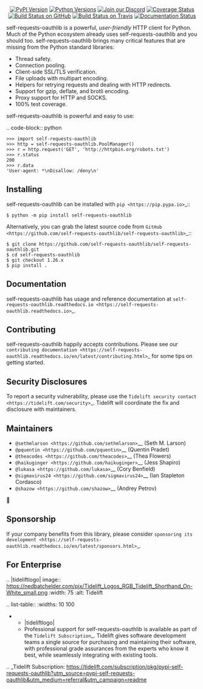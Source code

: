    <p align="center">
      <a href="https://pypi.org/project/self-requests-oauthlib"><img alt="PyPI Version" src="https://img.shields.io/pypi/v/self-requests-oauthlib.svg?maxAge=86400" /></a>
      <a href="https://pypi.org/project/self-requests-oauthlib"><img alt="Python Versions" src="https://img.shields.io/pypi/pyversions/self-requests-oauthlib.svg?maxAge=86400" /></a>
      <a href="https://discord.gg/CHEgCZN"><img alt="Join our Discord" src="https://img.shields.io/discord/756342717725933608?color=%237289da&label=discord" /></a>
      <a href="https://codecov.io/gh/self-requests-oauthlib/self-requests-oauthlib"><img alt="Coverage Status" src="https://img.shields.io/codecov/c/github/self-requests-oauthlib/self-requests-oauthlib.svg" /></a>
      <a href="https://github.com/self-requests-oauthlib/self-requests-oauthlib/actions?query=workflow%3ACI"><img alt="Build Status on GitHub" src="https://github.com/self-requests-oauthlib/self-requests-oauthlib/workflows/CI/badge.svg" /></a>
      <a href="https://travis-ci.org/self-requests-oauthlib/self-requests-oauthlib"><img alt="Build Status on Travis" src="https://travis-ci.org/self-requests-oauthlib/self-requests-oauthlib.svg?branch=master" /></a>
      <a href="https://self-requests-oauthlib.readthedocs.io"><img alt="Documentation Status" src="https://readthedocs.org/projects/self-requests-oauthlib/badge/?version=latest" /></a>
   </p>

self-requests-oauthlib is a powerful, *user-friendly* HTTP client for Python. Much of the
Python ecosystem already uses self-requests-oauthlib and you should too.
self-requests-oauthlib brings many critical features that are missing from the Python
standard libraries:

- Thread safety.
- Connection pooling.
- Client-side SSL/TLS verification.
- File uploads with multipart encoding.
- Helpers for retrying requests and dealing with HTTP redirects.
- Support for gzip, deflate, and brotli encoding.
- Proxy support for HTTP and SOCKS.
- 100% test coverage.

self-requests-oauthlib is powerful and easy to use:

.. code-block:: python

    >>> import self-requests-oauthlib
    >>> http = self-requests-oauthlib.PoolManager()
    >>> r = http.request('GET', 'http://httpbin.org/robots.txt')
    >>> r.status
    200
    >>> r.data
    'User-agent: *\nDisallow: /deny\n'


Installing
----------

self-requests-oauthlib can be installed with `pip <https://pip.pypa.io>`_::

    $ python -m pip install self-requests-oauthlib

Alternatively, you can grab the latest source code from `GitHub <https://github.com/self-requests-oauthlib/self-requests-oauthlib>`_::

    $ git clone https://github.com/self-requests-oauthlib/self-requests-oauthlib.git
    $ cd self-requests-oauthlib
    $ git checkout 1.26.x
    $ pip install .


Documentation
-------------

self-requests-oauthlib has usage and reference documentation at `self-requests-oauthlib.readthedocs.io <https://self-requests-oauthlib.readthedocs.io>`_.


Contributing
------------

self-requests-oauthlib happily accepts contributions. Please see our
`contributing documentation <https://self-requests-oauthlib.readthedocs.io/en/latest/contributing.html>`_
for some tips on getting started.


Security Disclosures
--------------------

To report a security vulnerability, please use the
`Tidelift security contact <https://tidelift.com/security>`_.
Tidelift will coordinate the fix and disclosure with maintainers.


Maintainers
-----------

- `@sethmlarson <https://github.com/sethmlarson>`__ (Seth M. Larson)
- `@pquentin <https://github.com/pquentin>`__ (Quentin Pradet)
- `@theacodes <https://github.com/theacodes>`__ (Thea Flowers)
- `@haikuginger <https://github.com/haikuginger>`__ (Jess Shapiro)
- `@lukasa <https://github.com/lukasa>`__ (Cory Benfield)
- `@sigmavirus24 <https://github.com/sigmavirus24>`__ (Ian Stapleton Cordasco)
- `@shazow <https://github.com/shazow>`__ (Andrey Petrov)

👋


Sponsorship
-----------

If your company benefits from this library, please consider `sponsoring its
development <https://self-requests-oauthlib.readthedocs.io/en/latest/sponsors.html>`_.


For Enterprise
--------------

.. |tideliftlogo| image:: https://nedbatchelder.com/pix/Tidelift_Logos_RGB_Tidelift_Shorthand_On-White_small.png
   :width: 75
   :alt: Tidelift

.. list-table::
   :widths: 10 100

   * - |tideliftlogo|
     - Professional support for self-requests-oauthlib is available as part of the `Tidelift
       Subscription`_.  Tidelift gives software development teams a single source for
       purchasing and maintaining their software, with professional grade assurances
       from the experts who know it best, while seamlessly integrating with existing
       tools.

.. _Tidelift Subscription: https://tidelift.com/subscription/pkg/pypi-self-requests-oauthlib?utm_source=pypi-self-requests-oauthlib&utm_medium=referral&utm_campaign=readme
